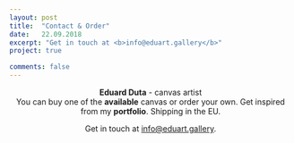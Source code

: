 ```yaml
---
layout: post
title:  "Contact & Order"
date:   22.09.2018
excerpt: "Get in touch at <b>info@eduart.gallery</b>"
project: true

comments: false
---
```

<center><b>Eduard Duta</b> - canvas artist</center>
 
<center>You can buy one of the <b>available</b> canvas or order your own. Get inspired from my <b>portfolio</b>. Shipping in the EU.

Get in touch at info@eduart.gallery.</center>





